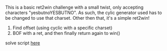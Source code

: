 
This is a basic ret2win challenge with a small twist, only accepting characters "yesbutnoYESBUTNO". As such, the cylic generator used has to be changed to use that charset. Other then that, it's a simple ret2win!

1. Find offset (using cyclic with a specific charset)
2. BOF with a ret, and then finally return again to win()

solve script [here](exp.py)
